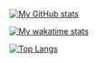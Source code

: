 [![My GitHub stats](https://github-readme-stats.vercel.app/api?username=brotatoboi2point0&show_icons=true&count_private=true&custom_title=My-Stats&include_all_commits=true&theme=tokyonight)](https://github.com/anuraghazra/github-readme-stats)

[![My wakatime stats](https://github-readme-stats.vercel.app/api/wakatime?username=brotatoboi&theme=tokyonight)](https://github.com/anuraghazra/github-readme-stats)

[![Top Langs](https://github-readme-stats.vercel.app/api/top-langs/?username=brotatoboi)](https://github.com/anuraghazra/github-readme-stats)
